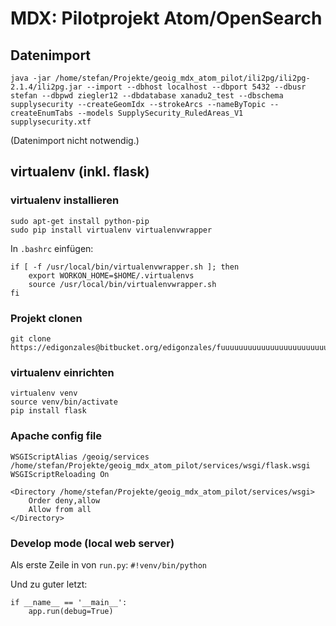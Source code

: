 # MDX: Pilotprojekt Atom/OpenSearch

## Datenimport

```
java -jar /home/stefan/Projekte/geoig_mdx_atom_pilot/ili2pg/ili2pg-2.1.4/ili2pg.jar --import --dbhost localhost --dbport 5432 --dbusr stefan --dbpwd ziegler12 --dbdatabase xanadu2_test --dbschema supplysecurity --createGeomIdx --strokeArcs --nameByTopic --createEnumTabs --models SupplySecurity_RuledAreas_V1 supplysecurity.xtf

```
(Datenimport nicht notwendig.)

## virtualenv (inkl. flask)

### virtualenv installieren

```
sudo apt-get install python-pip
sudo pip install virtualenv virtualenvwrapper
```

In `.bashrc` einfügen:

```
if [ -f /usr/local/bin/virtualenvwrapper.sh ]; then
    export WORKON_HOME=$HOME/.virtualenvs
    source /usr/local/bin/virtualenvwrapper.sh
fi
```

### Projekt clonen

```
git clone https://edigonzales@bitbucket.org/edigonzales/fuuuuuuuuuuuuuuuuuuuuuuuuuu
```

### virtualenv einrichten

```
virtualenv venv
source venv/bin/activate
pip install flask
```

### Apache config file

```
WSGIScriptAlias /geoig/services /home/stefan/Projekte/geoig_mdx_atom_pilot/services/wsgi/flask.wsgi
WSGIScriptReloading On

<Directory /home/stefan/Projekte/geoig_mdx_atom_pilot/services/wsgi>
    Order deny,allow
    Allow from all
</Directory>
```

### Develop mode (local web server)
Als erste Zeile in von `run.py`: `#!venv/bin/python`

Und zu guter letzt:

```
if __name__ == '__main__':
    app.run(debug=True)
```
